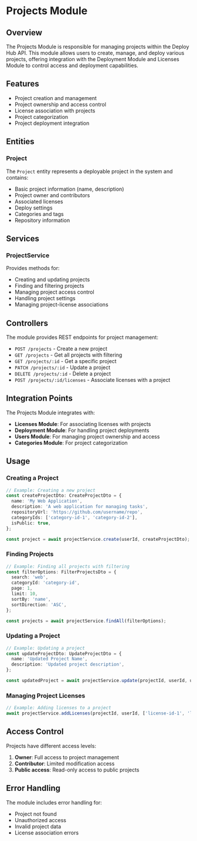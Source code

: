 # Projects Module

## Overview

The Projects Module is responsible for managing projects within the Deploy Hub API. This module allows users to create, manage, and deploy various projects, offering integration with the Deployment Module and Licenses Module to control access and deployment capabilities.

## Features

- Project creation and management
- Project ownership and access control
- License association with projects
- Project categorization
- Project deployment integration

## Entities

### Project

The `Project` entity represents a deployable project in the system and contains:

- Basic project information (name, description)
- Project owner and contributors
- Associated licenses
- Deploy settings
- Categories and tags
- Repository information

## Services

### ProjectService

Provides methods for:

- Creating and updating projects
- Finding and filtering projects
- Managing project access control
- Handling project settings
- Managing project-license associations

## Controllers

The module provides REST endpoints for project management:

- `POST /projects` - Create a new project
- `GET /projects` - Get all projects with filtering
- `GET /projects/:id` - Get a specific project
- `PATCH /projects/:id` - Update a project
- `DELETE /projects/:id` - Delete a project
- `POST /projects/:id/licenses` - Associate licenses with a project

## Integration Points

The Projects Module integrates with:

- **Licenses Module**: For associating licenses with projects
- **Deployment Module**: For handling project deployments
- **Users Module**: For managing project ownership and access
- **Categories Module**: For project categorization

## Usage

### Creating a Project

```typescript
// Example: Creating a new project
const createProjectDto: CreateProjectDto = {
  name: 'My Web Application',
  description: 'A web application for managing tasks',
  repositoryUrl: 'https://github.com/username/repo',
  categoryIds: ['category-id-1', 'category-id-2'],
  isPublic: true,
};

const project = await projectService.create(userId, createProjectDto);
```

### Finding Projects

```typescript
// Example: Finding all projects with filtering
const filterOptions: FilterProjectsDto = {
  search: 'web',
  categoryId: 'category-id',
  page: 1,
  limit: 10,
  sortBy: 'name',
  sortDirection: 'ASC',
};

const projects = await projectService.findAll(filterOptions);
```

### Updating a Project

```typescript
// Example: Updating a project
const updateProjectDto: UpdateProjectDto = {
  name: 'Updated Project Name',
  description: 'Updated project description',
};

const updatedProject = await projectService.update(projectId, userId, updateProjectDto);
```

### Managing Project Licenses

```typescript
// Example: Adding licenses to a project
await projectService.addLicenses(projectId, userId, ['license-id-1', 'license-id-2']);
```

## Access Control

Projects have different access levels:

1. **Owner**: Full access to project management
2. **Contributor**: Limited modification access
3. **Public access**: Read-only access to public projects

## Error Handling

The module includes error handling for:

- Project not found
- Unauthorized access
- Invalid project data
- License association errors
